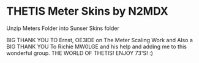 # THETIS Meter Skins by N2MDX
Unzip Meters Folder into Sunser Skins folder



BIG THANK YOU TO Ernst, OE3IDE on The Meter Scaling Work and Also a BIG THANK YOU To Richie MW0LGE and his help and adding me to this wonderful group.
THE WORLD OF THETIS!
ENJOY 73'S! :)
